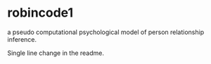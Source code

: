 robincode1
==========

a pseudo computational psychological model of person relationship inference.

Single line change in the readme.
